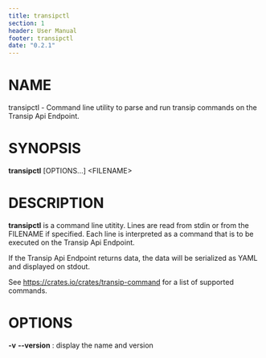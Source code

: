 ```yaml
---
title: transipctl
section: 1
header: User Manual
footer: transipctl
date: "0.2.1"
---
```


# NAME
transipctl - Command line utility to parse and run transip commands on the Transip Api Endpoint.

# SYNOPSIS
**transipctl** \[OPTIONS...\] \<FILENAME\>

# DESCRIPTION
**transipctl** is a command line utitity. Lines are read from stdin or from the FILENAME if specified. Each line is interpreted as a command that is to be executed on the Transip Api Endpoint.

If the Transip Api Endpoint returns data, the data will be serialized as YAML and displayed on stdout.

See https://crates.io/crates/transip-command for a list of supported commands.

# OPTIONS
**-v** **--version**
: display the name and version
